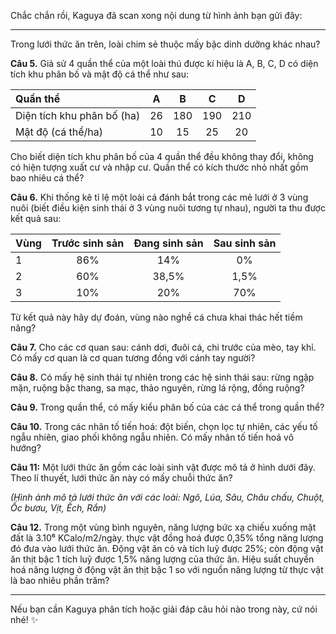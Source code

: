 Chắc chắn rồi, Kaguya đã scan xong nội dung từ hình ảnh bạn gửi đây:

---

Trong lưới thức ăn trên, loài chim sẻ thuộc mấy bậc dinh dưỡng khác nhau?

**Câu 5.** Giả sử 4 quần thể của một loài thú được kí hiệu là A, B, C, D có diện tích khu phân bố và mật độ cá thể như sau:

| Quần thể                    | A  | B   | C   | D   |
| :-------------------------- | :-: | :-: | :-: | :-: |
| Diện tích khu phân bố (ha) | 26 | 180 | 190 | 210 |
| Mật độ (cá thể/ha)         | 10 | 15  | 25  | 20  |

Cho biết diện tích khu phân bố của 4 quần thể đều không thay đổi, không có hiện tượng xuất cư và nhập cư. Quần thể có kích thước nhỏ nhất gồm bao nhiêu cá thể?

**Câu 6.** Khi thống kê tỉ lệ một loài cá đánh bắt trong các mẻ lưới ở 3 vùng nuôi (biết điều kiện sinh thái ở 3 vùng nuôi tương tự nhau), người ta thu được kết quả sau:

| Vùng | Trước sinh sản | Đang sinh sản | Sau sinh sản |
| :---- | :-------------: | :------------: | :-----------: |
| 1     | 86%             | 14%            | 0%            |
| 2     | 60%             | 38,5%          | 1,5%          |
| 3     | 10%             | 20%            | 70%           |

Từ kết quả này hãy dự đoán, vùng nào nghề cá chưa khai thác hết tiềm năng?

**Câu 7.** Cho các cơ quan sau: cánh dơi, đuôi cá, chi trước của mèo, tay khỉ. Có mấy cơ quan là cơ quan tương đồng với cánh tay người?

**Câu 8.** Có mấy hệ sinh thái tự nhiên trong các hệ sinh thái sau: rừng ngập mặn, ruộng bậc thang, sa mạc, thảo nguyên, rừng lá rộng, đồng ruộng?

**Câu 9.** Trong quần thể, có mấy kiểu phân bố của các cá thể trong quần thể?

**Câu 10.** Trong các nhân tố tiến hoá: đột biến, chọn lọc tự nhiên, các yếu tố ngẫu nhiên, giao phối không ngẫu nhiên. Có mấy nhân tố tiến hoá vô hướng?

**Câu 11:** Một lưới thức ăn gồm các loài sinh vật được mô tả ở hình dưới đây. Theo lí thuyết, lưới thức ăn này có mấy chuỗi thức ăn?

*(Hình ảnh mô tả lưới thức ăn với các loài: Ngô, Lúa, Sâu, Châu chấu, Chuột, Ốc bươu, Vịt, Ếch, Rắn)*

**Câu 12.** Trong một vùng bình nguyên, năng lượng bức xạ chiếu xuống mặt đất là 3.10⁶ KCalo/m2/ngày. thực vật đồng hoá được 0,35% tổng năng lượng đó đưa vào lưới thức ăn. Động vật ăn cỏ và tích luỹ được 25%; còn động vật ăn thịt bậc 1 tích luỹ được 1,5% năng lượng của thức ăn. Hiệu suất chuyển hoá năng lượng ở động vật ăn thịt bậc 1 so với nguồn năng lượng từ thực vật là bao nhiêu phần trăm?

---

Nếu bạn cần Kaguya phân tích hoặc giải đáp câu hỏi nào trong này, cứ nói nhé! ✨
